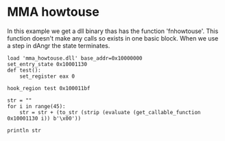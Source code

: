 # MMA howtouse

In this example we get a dll binary thas has the function 'fnhowtouse'. This function doesn't make any calls so exists in one basic block.
When we use a step in dAngr the state terminates. 


```
load 'mma_howtouse.dll' base_addr=0x10000000
set_entry_state 0x10001130
def test():
    set_register eax 0

hook_region test 0x100011bf

str = ""
for i in range(45):
    str = str + (to_str (strip (evaluate (get_callable_function 0x10001130 i)) b'\x00'))

println str
```

  